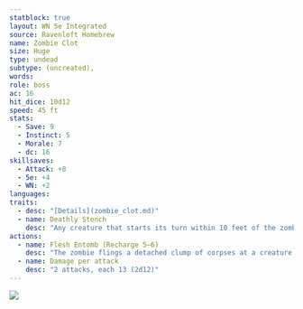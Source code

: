 ```yaml
---
statblock: true
layout: WN 5e Integrated
source: Ravenloft Homebrew
name: Zombie Clot
size: Huge
type: undead
subtype: (uncreated),
words: 
role: boss
ac: 16
hit_dice: 10d12
speed: 45 ft
stats:
  - Save: 9
  - Instinct: 5
  - Morale: 7
  - dc: 16
skillsaves:
  - Attack: +8
  - 5e: +4
  - WN: +2
languages: 
traits:
  - desc: "[Details](zombie_clot.md)"
  - name: Deathly Stench
    desc: "Any creature that starts its turn within 10 feet of the zombie must succeed on a CON ST or take 9 (2d8) poison damage and be [poisoned](https://5e.tools/conditionsdiseases.html#poisoned_phb) until the start of the creature's next turn. 2 pt."
actions:
  - name: Flesh Entomb (Recharge 5–6)
    desc: "The zombie flings a detached clump of corpses at a creature it can see within 30 feet of it. The target must succeed on a STR ST or take 16 (3d10) bludgeoning damage, and if the target is a Large or smaller creature, it becomes entombed in dead flesh. A creature entombed in the dead flesh is [restrained](https://5e.tools/conditionsdiseases.html#restrained_phb), has total cover against attacks and other effects outside the dead flesh, and takes 7 (2d6) necrotic damage at the start of each of its turns. The creature can be freed if the dead flesh is destroyed. The dead flesh is a Large object with AC 10, 25 hit points, and immunity to poison and psychic damage. 2 pt."
  - name: Damage per attack
    desc: "2 attacks, each 13 (2d12)"
---
```


![](https://dndink.com/dragon-magazine/wp-content/uploads/2022/06/Zombie-Clot.jpg)